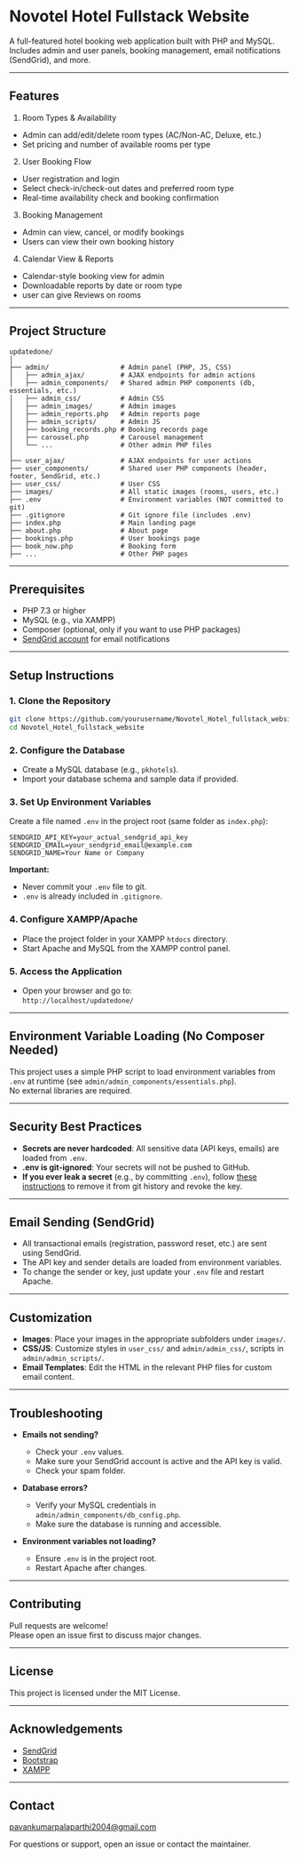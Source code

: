 # Novotel Hotel Fullstack Website

A full-featured hotel booking web application built with PHP and MySQL.  
Includes admin and user panels, booking management, email notifications (SendGrid), and more.

---

## Features

1. Room Types & Availability
- Admin can add/edit/delete room types (AC/Non-AC, Deluxe, etc.)
- Set pricing and number of available rooms per type
2. User Booking Flow
- User registration and login
- Select check-in/check-out dates and preferred room type
- Real-time availability check and booking confirmation
3. Booking Management
- Admin can view, cancel, or modify bookings
- Users can view their own booking history
4. Calendar View & Reports
- Calendar-style booking view for admin
- Downloadable reports by date or room type
- user can give Reviews on rooms 
---

## Project Structure

```
updatedone/
│
├── admin/                  # Admin panel (PHP, JS, CSS)
│   ├── admin_ajax/         # AJAX endpoints for admin actions
│   ├── admin_components/   # Shared admin PHP components (db, essentials, etc.)
│   ├── admin_css/          # Admin CSS
│   ├── admin_images/       # Admin images
│   ├── admin_reports.php   # Admin reports page
│   ├── admin_scripts/      # Admin JS
│   ├── booking_records.php # Booking records page
│   ├── carousel.php        # Carousel management
│   └── ...                 # Other admin PHP files
│
├── user_ajax/              # AJAX endpoints for user actions
├── user_components/        # Shared user PHP components (header, footer, SendGrid, etc.)
├── user_css/               # User CSS
├── images/                 # All static images (rooms, users, etc.)
├── .env                    # Environment variables (NOT committed to git)
├── .gitignore              # Git ignore file (includes .env)
├── index.php               # Main landing page
├── about.php               # About page
├── bookings.php            # User bookings page
├── book_now.php            # Booking form
├── ...                     # Other PHP pages
```

---

## Prerequisites

- PHP 7.3 or higher
- MySQL (e.g., via XAMPP)
- Composer (optional, only if you want to use PHP packages)
- [SendGrid account](https://sendgrid.com/) for email notifications

---

## Setup Instructions

### 1. **Clone the Repository**

```sh
git clone https://github.com/yourusername/Novotel_Hotel_fullstack_website.git
cd Novotel_Hotel_fullstack_website
```

### 2. **Configure the Database**

- Create a MySQL database (e.g., `pkhotels`).
- Import your database schema and sample data if provided.

### 3. **Set Up Environment Variables**

Create a file named `.env` in the project root (same folder as `index.php`):

```
SENDGRID_API_KEY=your_actual_sendgrid_api_key
SENDGRID_EMAIL=your_sendgrid_email@example.com
SENDGRID_NAME=Your Name or Company
```

**Important:**  
- Never commit your `.env` file to git.  
- `.env` is already included in `.gitignore`.

### 4. **Configure XAMPP/Apache**

- Place the project folder in your XAMPP `htdocs` directory.
- Start Apache and MySQL from the XAMPP control panel.

### 5. **Access the Application**

- Open your browser and go to:  
  `http://localhost/updatedone/`

---

## Environment Variable Loading (No Composer Needed)

This project uses a simple PHP script to load environment variables from `.env` at runtime (see `admin/admin_components/essentials.php`).  
No external libraries are required.

---

## Security Best Practices

- **Secrets are never hardcoded**: All sensitive data (API keys, emails) are loaded from `.env`.
- **.env is git-ignored**: Your secrets will not be pushed to GitHub.
- **If you ever leak a secret** (e.g., by committing `.env`), follow [these instructions](https://docs.github.com/en/code-security/secret-scanning/removing-a-credential-from-history) to remove it from git history and revoke the key.

---

## Email Sending (SendGrid)

- All transactional emails (registration, password reset, etc.) are sent using SendGrid.
- The API key and sender details are loaded from environment variables.
- To change the sender or key, just update your `.env` file and restart Apache.

---

## Customization

- **Images**: Place your images in the appropriate subfolders under `images/`.
- **CSS/JS**: Customize styles in `user_css/` and `admin/admin_css/`, scripts in `admin/admin_scripts/`.
- **Email Templates**: Edit the HTML in the relevant PHP files for custom email content.

---

## Troubleshooting

- **Emails not sending?**
  - Check your `.env` values.
  - Make sure your SendGrid account is active and the API key is valid.
  - Check your spam folder.

- **Database errors?**
  - Verify your MySQL credentials in `admin/admin_components/db_config.php`.
  - Make sure the database is running and accessible.

- **Environment variables not loading?**
  - Ensure `.env` is in the project root.
  - Restart Apache after changes.

---

## Contributing

Pull requests are welcome!  
Please open an issue first to discuss major changes.

---

## License

This project is licensed under the MIT License.

---

## Acknowledgements

- [SendGrid](https://sendgrid.com/)
- [Bootstrap](https://getbootstrap.com/)
- [XAMPP](https://www.apachefriends.org/)

---

## Contact
pavankumarpalaparthi2004@gmail.com


For questions or support, open an issue or contact the maintainer. 
